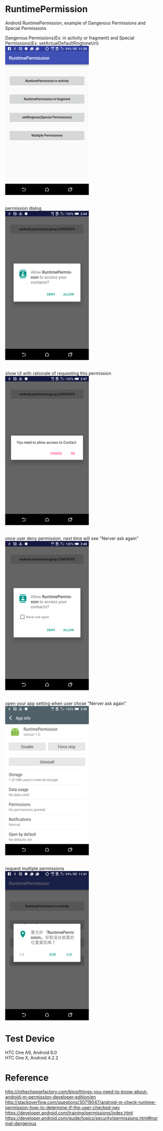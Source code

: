 # RuntimePermission
Android RuntimePermission, example of Dangerous Permissions and Special Permissions<br/> 

Dangerous Permissions(Ex: in activity or fragment) and Special Permissions(Ex: setActualDefaultRingtoneUri)<br/>
![](app/src/main/assets/main.png)
<br/><br/>

permission dialog<br/>
![](app/src/main/assets/PermissionDialog.png)
<br/><br/>

show UI with rationale of requesting this permission<br/>
![](app/src/main/assets/PermissionRationale.png)
<br/><br/>

once user deny permission, next time will see "Nerver ask again"<br/>
![](app/src/main/assets/NeverAskAgain.png)
<br/><br/>

open your app setting when user chose "Nerver ask again"<br/>
![](app/src/main/assets/AppSetting.png)
<br/><br/>

request multiple permissions<br/>
![](app/src/main/assets/MultiplePermissions.png)

# Test Device
HTC One A9, Android 6.0
<br/>
HTC One X, Android 4.2.2


# Reference
<a href="http://inthecheesefactory.com/blog/things-you-need-to-know-about-android-m-permission-developer-edition/en" target="_blank">http://inthecheesefactory.com/blog/things-you-need-to-know-about-android-m-permission-developer-edition/en</a>
<br/>
<a href="http://stackoverflow.com/questions/30719047/android-m-check-runtime-permission-how-to-determine-if-the-user-checked-nev" target="_blank">http://stackoverflow.com/questions/30719047/android-m-check-runtime-permission-how-to-determine-if-the-user-checked-nev</a>
<br/>
<a href="https://developer.android.com/training/permissions/index.html" target="_blank">https://developer.android.com/training/permissions/index.html</a>
<br/>
<a href="https://developer.android.com/guide/topics/security/permissions.html#normal-dangerous" target="_blank">https://developer.android.com/guide/topics/security/permissions.html#normal-dangerous</a>